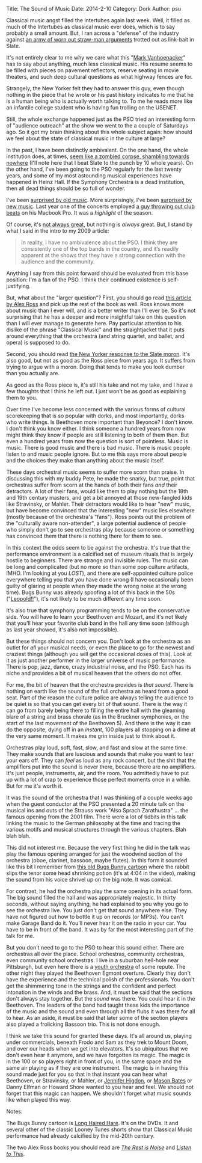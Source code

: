 Title: The Sound of Music
Date: 2014-2-10
Category: Dork
Author: psu

Classical music angst filled the Intertubes again last week. Well, it filled as much of the Intertubes as classical music ever does, which is to say probably a small amount. But, I ran across a "defense" of the industry against <a href="http://www.slate.com/articles/arts/culturebox/2014/01/classical_music_sales_decline_is_classical_on_death_s_door.html">an army of worn out straw-man arguments</a> trotted out as link-bait in Slate.

It's not entirely clear to me why we care what this "<a href="http://www.slate.com/authors.mark_vanhoenacker.html">Mark Vanhoenacker</a>" has to say about anything, much less classical music. His resume seems to be filled with pieces on pavement reflectors, reserve seating in movie theaters, and such deep cultural questions as what highway fences are for.

Strangely, the New Yorker felt they had to answer this guy, even though nothing in the piece that he wrote or his past history indicates to me that he is a human being who is actually worth talking to. To me he reads more like an infantile college student who is having fun trolling on the USENET.

Still, the whole exchange happened just as the PSO tried an interesting form of "audience outreach" at the show we went to the a couple of Saturdays ago. So it got my brain thinking about this whole subject again: how should we feel about the state of classical music in the culture at large?

In the past, I have been distinctly ambivalent. On the one hand, the whole institution does, at times, <a href="http://mutable-states.com/classical-music-is-dead-or-at-least-terminal.html">seem like a zombied corpse, shambling towards nowhere</a> (I'll note here that I beat Slate to the punch by 10 whole years). On the other hand, I've been going to the PSO regularly for the last twenty years, and some of my most astounding musical experiences have happened in Heinz Hall. If the Symphony Orchestra is a dead institution, then all dead things should be so full of wonder.

I've been <a href="http://www.tleaves.com/weblog/archives/000555.html">surprised by old music</a>. More surprisingly, I've been <a href="http://www.tleaves.com/weblog/archives/000591.html">surprised by new music</a>. Last year one of the concerts employed <a href="http://www.post-gazette.com/ae/music/2010/02/18/Composer-club-DJ-Mason-Bates-challenges-the-symphonic-norm-with-classical-electonica/stories/201002180461">a guy throwing out club beats</a> on his Macbook Pro. It was a *highlight* of the season.

Of course, it's <a href="http://tleaves.com/wp-archive/2009/02/16/audience-service/index.html">not always great</a>, but nothing is *always* great. But, I stand by what I said in the intro to my 2009 article:

> In reality, I have no ambivalence about the PSO. I think they are consistently one of the top bands in the country, and it’s readily apparent at the shows that they have a strong connection with the audience and the community.

Anything I say from this point forward should be evaluated from this base position: I'm a fan of the PSO. I think their continued existence is self-justifying.

But, what about the "larger question"? First, you should go read <a href="http://www.therestisnoise.com/2004/05/more_to_come_6.html">this article by Alex Ross</a> and pick up the rest of the book as well. Ross knows more about music than I ever will, and is a better writer than I'll ever be. So it's not surprising that he has a deeper and more insightful take on this question than I will ever manage to generate here. Pay particular attention to his dislike of the phrase "Classical Music" and the straightjacket that it puts around everything that the orchestra (and string quartet, and ballet, and opera) is supposed to do. 

Second, you should read <a href="http://www.newyorker.com/online/blogs/culture/2014/01/stop-trying-to-kill-classical-music.html">the New Yorker response to the Slate moron</a>. It's also good, but not as good as the Ross piece from years ago. It suffers from trying to argue with a moron. Doing that tends to make you look dumber than you actually are.

As good as the Ross piece is, it's still his take and not my take, and I have a few thoughts that I think he left out. I just won't be as good as explaining them to you.

Over time I've become less concerned with the various forms of cultural scorekeeping that is so popular with dorks, and most importantly, dorks who write things. Is Beethoven more important than Beyoncé? I don't know. I don't think you know either. I think someone a hundred years from now might think they know if people are still listening to both of them then. But even a hundred years from now the question is sort of pointless. Music is music. There is good music and there is bad music. There is music people listen to and music people ignore. But to me this says more about people and the choices they make than anything about the music itself. 

These days orchestral music seems to suffer more scorn than praise. In discussing this with my buddy Pete, he made the snarky, but true, point that orchestras suffer from scorn at the hands of both their fans *and* their detractors. A lot of their fans, would like them to play nothing but the 18th and 19th century masters, and get a bit annoyed at those new-fangled kids like Stravinsky, or Mahler. Their detractors would like to hear "new" music, but have become convinced that the interesting "new" music lies elsewhere (mostly because of the orchestra's "fans"). Ross points out the problem of the "culturally aware non-attender", a large potential audience of people who simply don't go to see orchestras play because someone or something has convinced them that there is nothing there for them to see.

In this context the odds seem to be against the orchestra. It's true that the performance environment is a calcified set of museum rituals that is largely hostile to beginners. There are strange and invisible rules. The music can be long and complicated (but no more so than some pop culture artifacts, IMHO. I'm looking at you *LOST*), and there are self-appointed culture police everywhere telling you that you have done wrong (I have occasionally been guilty of glaring at people when they made the wrong noise at the wrong time). Bugs Bunny was already spoofing a lot of this back in the 50s ("<a href="http://www.ebaumsworld.com/video/watch/81563951/">Leopold!!</a>"), it's not likely to be much different any time soon.

It's also true that symphony programming tends to be on the conservative side. You will have to learn your Beethoven and Mozart, and it's not likely that you'll hear your favorite club band in the hall any time soon (although as last year showed, it's also not impossible).

But these things should not concern you. Don't look at the orchestra as an outlet for *all* your musical needs, or even the place to go for the newest and craziest things (although you will get the occasional doses of this). Look at it as just another performer in the larger universe of music performance. There is pop, jazz, dance, crazy industrial noise, and the PSO. Each has its niche and provides a bit of musical heaven that the others do not offer. 

For me, the bit of heaven that the orchestra provides is *that sound*. There is nothing on earth like the sound of the full orchestra as heard from a good seat. Part of the reason the culture police are always telling the audience to be quiet is so that you can get every bit of that sound. There is the way it can go from barely being there to filling the entire hall with the gleaming blare of a string and brass chorale (as in the Bruckner symphonies, or the start of the last movement of the Beethoven 5). And there is the way it can do the opposite, dying off in an *instant*, 100 players all stopping on a dime at the very same moment. It makes me grin inside just to think about it.

Orchestras play loud, soft, fast, slow, and fast and slow at the same time. They make sounds that are luscious and sounds that make you want to tear your ears off. They can *feel* as loud as any rock concert, but the shit that the amplifiers put into the sound is never there, because there are no amplifiers. It's just people, instruments, air, and the room. You admittedly have to put up with a lot of crap to experience those perfect moments once in a while. But for me it's worth it.

It was the sound of the orchestra that I was thinking of a couple weeks ago when the guest conductor at the PSO presented a 20 minute talk on the musical ins and outs of the Strauss work "Also Sprach Zarathustra" ... the famous opening from the 2001 film. There were a lot of tidbits in this talk linking the music to the German philosophy at the time and tracing the various motifs and musical structures through the various chapters. Blah blah blah.

This did not interest me. Because the very first thing he did in the talk was play the famous opening arranged for just the woodwind section of the orchestra (oboe, clarinet, bassoon, maybe flutes). In this form it sounded like this bit I remember from <a href="http://www.ebaumsworld.com/video/watch/81563951/">this old Bugs Bunny cartoon</a> where the rabbit slips the tenor some head shrinking potion (it's at 4:04 in the video), making the sound from his voice shrivel up on the big note. It was comical.

For contrast, he had the orchestra play the same opening in its actual form. The big sound filled the hall and was appropriately majestic. In thirty seconds, without saying anything, he had explained to you why you go to see the orchestra live. You just don't get that sound anywhere else. They have not figured out how to bottle it up on records (or MP3s). You can't make Garage Band do it. You'll never hear it on the radio in your car. You have to be in front of the band. It was by far the most interesting part of the talk for me. 

But you don't need to go to the PSO to hear this sound either. There are orchestras all over the place. School orchestras, community orchestras, even community school orchestras. I live in a suburban hell-hole near Pittsburgh, but even here there is a <a href="http://www.pyco.org">youth orchestra</a> of some repute. The other night they played the Beethoven Egmont overture. Clearly they don't have the experience and the technical polish of the professionals. You don't get the shimmering tone in the strings and the confident and perfect intonation in the winds and the brass. And, it must be said that the sections don't always stay together. But the *sound* was there. You could hear it in the Beethoven. The leaders of the band had taught these kids the importance of the music and the sound and even through all the flubs it was there for all to hear. As an aside, it must be said that later some of the section players also played a frolicking Bassoon trio. This is not done enough.

I think we take this sound for granted these days. It's all around us, playing under commercials, beneath Frodo and Sam as they trek to Mount Doom, and over our heads when we get into elevators. It's so ubiquitous that we don't even hear it anymore, and we have forgotten its magic. The magic is in the 100 or so players right in front of you, in the same space and the same air playing as if they are one instrument. The magic is in having this sound made just for you so that in that instant you can hear what Beethoven, or Stravinsky, or Mahler, or <a href="http://jenniferhigdon.com">Jennifer Higdon</a>, or <a href="http://www.masonbates.com">Mason Bates</a> or Danny Elfman or Howard Shore wanted to you hear and feel. We should not forget that this magic can happen. We shouldn't forget what music sounds like when played this way.

Notes:

The Bugs Bunny cartoon is <a href="http://en.wikipedia.org/wiki/Long-Haired_Hare">Long Haired Hare</a>. It's on the DVDs. It and several other of the classic Looney Tunes shorts show that Classical Music performance had already calcified by the mid-20th century.

The two Alex Ross books you should read are <a href="https://itunes.apple.com/us/book/the-rest-is-noise/id386012977?mt=11">*The Rest is Noise*</a> and <a href="https://itunes.apple.com/us/book/the-rest-is-noise/id386012977?mt=11">*Listen to This*</a>.